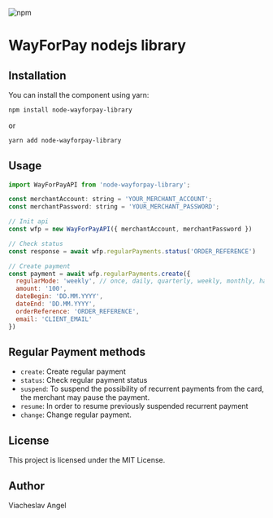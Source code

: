![npm](https://img.shields.io/npm/v/vue-custom-range-input)

# WayForPay nodejs library

## Installation
You can install the component using yarn:
```bash
npm install node-wayforpay-library
```
or
```bash
yarn add node-wayforpay-library
```

## Usage
```javascript
import WayForPayAPI from 'node-wayforpay-library';

const merchantAccount: string = 'YOUR_MERCHANT_ACCOUNT';
const merchantPassword: string = 'YOUR_MERCHANT_PASSWORD';

// Init api
const wfp = new WayForPayAPI({ merchantAccount, merchantPassword })

// Check status
const response = await wfp.regularPayments.status('ORDER_REFERENCE')

// Create payment
const payment = await wfp.regularPayments.create({
  regularMode: 'weekly', // once, daily, quarterly, weekly, monthly, halfyearly, yearly 
  amount: '100',
  dateBegin: 'DD.MM.YYYY',
  dateEnd: 'DD.MM.YYYY',
  orderReference: 'ORDER_REFERENCE',
  email: 'CLIENT_EMAIL'
})
```

## Regular Payment methods
- `create`: Create regular payment
- `status`: Check regular payment status
- `suspend`: To suspend the possibility of recurrent payments from the card, the merchant may pause the payment.
- `resume`: In order to resume previously suspended recurrent payment
- `change`: Change regular payment.

## License
This project is licensed under the MIT License.

## Author
Viacheslav Angel
